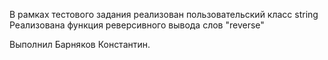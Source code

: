 В рамках тестового задания реализован пользовательский класс string
Реализована функция реверсивного вывода слов "reverse"

Выполнил Барняков Константин.
